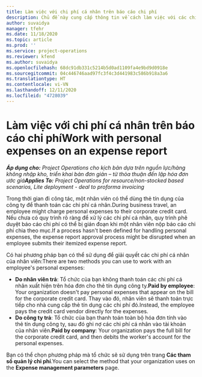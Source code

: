 ```yaml
---
title: Làm việc với chi phí cá nhân trên báo cáo chi phí
description: Chủ đề này cung cấp thông tin về cách làm việc với các chi phí cá nhân do nhân viên phát sinh khi đi công tác.
author: suvaidya
manager: tfehr
ms.date: 11/18/2020
ms.topic: article
ms.prod: ''
ms.service: project-operations
ms.reviewer: kfend
ms.author: suvaidya
ms.openlocfilehash: 68dc91db331c5214b5d0ad1109fa4e9bd9d0918e
ms.sourcegitcommit: 04c446746aad97fc3f4c3d441983c586b918a3a6
ms.translationtype: HT
ms.contentlocale: vi-VN
ms.lasthandoff: 12/11/2020
ms.locfileid: "4728039"
---
```

# <a name="work-with-personal-expenses-on-an-expense-report"></a><span data-ttu-id="71bb8-103">Làm việc với chi phí cá nhân trên báo cáo chi phí</span><span class="sxs-lookup"><span data-stu-id="71bb8-103">Work with personal expenses on an expense report</span></span>

<span data-ttu-id="71bb8-104">_**Áp dụng cho:** Project Operations cho kịch bản dựa trên nguồn lực/hàng không nhập kho, triển khai bản đơn giản – từ thỏa thuận đến lập hóa đơn ước giá_</span><span class="sxs-lookup"><span data-stu-id="71bb8-104">_**Applies To:** Project Operations for resource/non-stocked based scenarios, Lite deployment - deal to proforma invoicing_</span></span>

<span data-ttu-id="71bb8-105">Trong thời gian đi công tác, một nhân viên có thể dùng thẻ tín dụng của công ty để thanh toán các chi phí cá nhân.</span><span class="sxs-lookup"><span data-stu-id="71bb8-105">During business travel, an employee might charge personal expenses to their corporate credit card.</span></span> <span data-ttu-id="71bb8-106">Nếu chưa có quy trình rõ ràng để xử lý các chi phí cá nhân, quy trình phê duyệt báo cáo chi phí có thể bị gián đoạn khi một nhân viên nộp báo cáo chi phí chia theo mục.</span><span class="sxs-lookup"><span data-stu-id="71bb8-106">If a process hasn't been defined for handling personal expenses, the expense report approval process might be disrupted when an employee submits their itemized expense report.</span></span>

<span data-ttu-id="71bb8-107">Có hai phương pháp bạn có thể sử dụng để giải quyết các chi phí cá nhân của nhân viên:</span><span class="sxs-lookup"><span data-stu-id="71bb8-107">There are two methods you can use to work with an employee's personal expenses:</span></span>

  - <span data-ttu-id="71bb8-108">**Do nhân viên trả**: Tổ chức của bạn không thanh toán các chi phí cá nhân xuất hiện trên hóa đơn cho thẻ tín dụng công ty.</span><span class="sxs-lookup"><span data-stu-id="71bb8-108">**Paid by employee**: Your organization doesn't pay personal expenses that appear on the bill for the corporate credit card.</span></span> <span data-ttu-id="71bb8-109">Thay vào đó, nhân viên sẽ thanh toán trực tiếp cho nhà cung cấp thẻ tín dụng các chi phí đó.</span><span class="sxs-lookup"><span data-stu-id="71bb8-109">Instead, the employee pays the credit card vendor directly for the expenses.</span></span> 
  - <span data-ttu-id="71bb8-110">**Do công ty trả**: Tổ chức của bạn thanh toán toàn bộ hóa đơn tính vào thẻ tín dụng công ty, sau đó ghi nợ các chi phí cá nhân vào tài khoản của nhân viên.</span><span class="sxs-lookup"><span data-stu-id="71bb8-110">**Paid by company**: Your organization pays the full bill for the corporate credit card, and then debits the worker's account for the personal expenses.</span></span>

<span data-ttu-id="71bb8-111">Bạn có thể chọn phương pháp mà tổ chức sẽ sử dụng trên trang **Các tham số quản lý chi phí**.</span><span class="sxs-lookup"><span data-stu-id="71bb8-111">You can select the method that your organization uses on the **Expense management parameters** page.</span></span>

